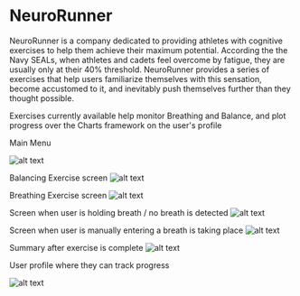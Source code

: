# NeuroRunner

NeuroRunner is a company dedicated to providing athletes with cognitive exercises to help them achieve their maximum potential. According the the Navy SEALs, when athletes and cadets feel overcome by fatigue, they are usually only at their 40% threshold. NeuroRunner provides a series of exercises that help users familiarize themselves with this sensation, become accustomed to it, and inevitably push themselves further than they thought possible. 

Exercises currently available help monitor Breathing and Balance, and plot progress over the Charts framework on the user's profile

Main Menu

![alt text](https://github.com/projectrob21/NeuroRunner/blob/master/menu.jpg)

Balancing Exercise screen
![alt text](https://github.com/projectrob21/NeuroRunner/blob/master/balance.jpg)

Breathing Exercise screen
![alt text](https://github.com/projectrob21/NeuroRunner/blob/master/breathing.jpg)

Screen when user is holding breath / no breath is detected
![alt text](https://github.com/projectrob21/NeuroRunner/blob/master/holdingBreath.jpg)

Screen when user is manually entering a breath is taking place
![alt text](https://github.com/projectrob21/NeuroRunner/blob/master/takingBreath.jpg)

Summary after exercise is complete
![alt text](https://github.com/projectrob21/NeuroRunner/blob/master/summary.jpg)

User profile where they can track progress

![alt text](https://github.com/projectrob21/NeuroRunner/blob/master/userProfile.jpg)
